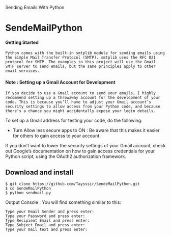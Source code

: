 Sending Emails With Python

# SendeMailPython

#### Getting Started
```
Python comes with the built-in smtplib module for sending emails using the Simple Mail Transfer Protocol (SMTP). smtplib uses the RFC 821 protocol for SMTP. The examples in this project will use the Gmail SMTP server to send emails, but the same principles apply to other email services.
```

#### Note : Setting up a Gmail Account for Development
```
If you decide to use a Gmail account to send your emails, I highly recommend setting up a throwaway account for the development of your code. This is because you’ll have to adjust your Gmail account’s security settings to allow access from your Python code, and because there’s a chance you might accidentally expose your login details.
```
To set up a Gmail address for testing your code, do the following:

* Turn Allow less secure apps to ON :  Be aware that this makes it easier for others to gain access to your account.

If you don’t want to lower the security settings of your Gmail account, check out Google’s documentation on how to gain access credentials for your Python script, using the OAuth2 authorization framework.


## Download and install 

```
$ git clone https://github.com/Taysssir/SendeMailPython.git
$ cd SendeMailPython
$ python sendmail.py
```
Output Console : You will find something similar to this:
```
Type your Email Sender and press enter: 
Type your Password and press enter: 
Type Recipient Email and press enter: 
Type Subject Email and press enter: 
Type your mail text and press enter: 
```